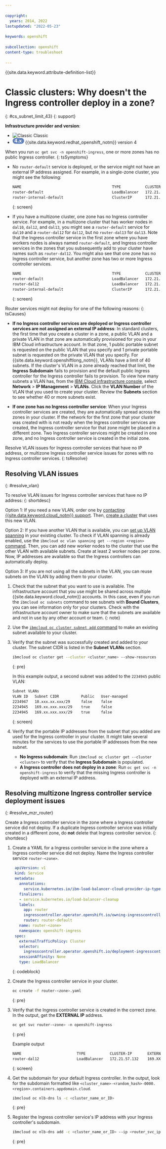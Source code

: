 ```yaml
---

copyright:
  years: 2014, 2022
lastupdated: "2022-05-23"

keywords: openshift

subcollection: openshift
content-type: troubleshoot

---
```


{{site.data.keyword.attribute-definition-list}}


# Classic clusters: Why doesn't the Ingress controller deploy in a zone?
{: #cs_subnet_limit_43}
{: support}

**Infrastructure provider and version**:
* ![Classic](../icons/classic.svg "Classic") Classic
* ![Version 4 icon.](images/icon-version-43.png) {{site.data.keyword.redhat_openshift_notm}} version 4


When you run `oc get svc -n openshift-ingress`, one or more zones has no public Ingress controller.
{: tsSymptoms}

* No `router-default` service is deployed, or the service might not have an external IP address assigned. For example, in a single-zone cluster, you might see the following:
    ```sh
    NAME                                         TYPE           CLUSTER-IP      EXTERNAL-IP    PORT(S)                      AGE
    router-default                               LoadBalancer   172.21.47.119   <none>         80:32637/TCP,443:31719/TCP   26m
    router-internal-default                      ClusterIP      172.21.51.30    <none>         80/TCP,443/TCP,1936/TCP      26m
    ```
    {: screen}

* If you have a multizone cluster, one zone has no Ingress controller service. For example, in a multizone cluster that has worker nodes in `dal10`, `dal12`, and `dal13`, you might see a `router-default` service for `dal10` and a `router-dal12` for `dal12`, but no `router-dal13` for `dal13`. Note that the Ingress controller service in the first zone where you have workers nodes is always named `router-default`, and Ingress controller services in the zones that you subsequently add to your cluster have names such as `router-dal12`. You might also see that one zone has no Ingress controller service, but another zone has two or more Ingress controller services.
    ```sh
    NAME                                         TYPE           CLUSTER-IP      EXTERNAL-IP    PORT(S)                      AGE
    router-default                               LoadBalancer   172.21.47.119   169.XX.XX.XX   80:32637/TCP,443:31719/TCP   26m
    router-dal12                                 LoadBalancer   172.21.47.119   169.XX.XX.XX   80:32637/TCP,443:31719/TCP   26m
    router-internal-default                      ClusterIP      172.21.51.30    <none>         80/TCP,443/TCP,1936/TCP      26m
    ```
    {: screen}


Router services might not deploy for one of the following reasons:
{: tsCauses}

* **If no Ingress controller services are deployed or Ingress controller services are not assigned an external IP address**: In standard clusters, the first time that you create a cluster in a zone, a public VLAN and a private VLAN in that zone are automatically provisioned for you in your IBM Cloud infrastructure account. In that zone, 1 public portable subnet is requested on the public VLAN that you specify and 1 private portable subnet is requested on the private VLAN that you specify. For {{site.data.keyword.openshiftlong_notm}}, VLANs have a limit of 40 subnets. If the cluster's VLAN in a zone already reached that limit, the **Ingress Subdomain** fails to provision and the default public Ingress controller for the Ingress controller fails to provision. To view how many subnets a VLAN has, from the [IBM Cloud infrastructure console](https://cloud.ibm.com/classic?), select **Network** > **IP Management** > **VLANs**. Click the **VLAN Number** of the VLAN that you used to create your cluster. Review the **Subnets** section to see whether 40 or more subnets exist.

* **If one zone has no Ingress controller service**: When your Ingress controller services are created, they are automatically spread across the zones in your cluster. If the network for the first zone that your cluster was created with is not ready when the Ingress controller services are created, the Ingress controller service for that zone might be placed in a different zone. Two Ingress controller services might be created in one zone, and no Ingress controller service is created in the initial zone.

Resolve VLAN issues for Ingress controller services that have no IP address, or multizone Ingress controller service issues for zones with no Ingress controller services.
{: tsResolve}


## Resolving VLAN issues
{: #resolve_vlan}

To resolve VLAN issues for Ingress controller services that have no IP address:
{: shortdesc}

Option 1: If you need a new VLAN, order one by [contacting {{site.data.keyword.cloud_notm}} support](/docs/vlans?topic=vlans-ordering-premium-vlans#ordering-premium-vlans). Then, [create a cluster](/docs/openshift?topic=openshift-kubernetes-service-cli#cs_cluster_create) that uses this new VLAN.

Option 2: If you have another VLAN that is available, you can [set up VLAN spanning](/docs/vlans?topic=vlans-vlan-spanning#vlan-spanning) in your existing cluster. To check if VLAN spanning is already enabled, use the `ibmcloud oc vlan spanning get --region <region>` [command](/docs/openshift?topic=openshift-kubernetes-service-cli#cs_vlan_spanning_get). Then, you can add new worker nodes to the cluster that use the other VLAN with available subnets. Create at least 2 worker nodes per zone. Now, IP addresses are available so that the Ingress controllers can automatically deploy.

Option 3: If you are not using all the subnets in the VLAN, you can reuse subnets on the VLAN by adding them to your cluster.
1. Check that the subnet that you want to use is available.
    The infrastructure account that you use might be shared across multiple {{site.data.keyword.cloud_notm}} accounts. In this case, even if you run the `ibmcloud oc subnets` command to see subnets with **Bound Clusters**, you can see information only for your clusters. Check with the infrastructure account owner to make sure that the subnets are available and not in use by any other account or team.
    {: note}

2. Use the [`ibmcloud oc cluster subnet add` command](/docs/openshift?topic=openshift-kubernetes-service-cli#cs_cluster_subnet_add) to make an existing subnet available to your cluster.

3. Verify that the subnet was successfully created and added to your cluster. The subnet CIDR is listed in the **Subnet VLANs** section.
    ```sh
    ibmcloud oc cluster get --cluster <cluster_name> --show-resources
    ```
    {: pre}

    In this example output, a second subnet was added to the `2234945` public VLAN:
    ```txt
    Subnet VLANs
    VLAN ID   Subnet CIDR          Public   User-managed
    2234947   10.xxx.xx.xxx/29     false    false
    2234945   169.xx.xxx.xxx/29    true     false
    2234945   169.xx.xxx.xxx/29    true     false
    ```
    {: screen}

4. Verify that the portable IP addresses from the subnet that you added are used for the Ingress controller in your cluster. It might take several minutes for the services to use the portable IP addresses from the new subnet.
    * **No Ingress subdomain**: Run `ibmcloud oc cluster get --cluster <cluster>` to verify that the **Ingress Subdomain** is populated.
    * **A Ingress controller does not deploy in a zone**: Run `oc get svc -n openshift-ingress` to verify that the missing Ingress controller is deployed with an external IP address.


## Resolving multizone Ingress controller service deployment issues
{: #resolve_mzr_router}

Create a Ingress controller service in the zone where a Ingress controller service did not deploy. If a duplicate Ingress controller service was initially created in a different zone, do **not** delete that Ingress controller service.
{: shortdesc}

1. Create a YAML for a Ingress controller service in the zone where a Ingress controller service did not deploy. Name the Ingress controller service `router-<zone>`.
    ```yaml
     apiVersion: v1
     kind: Service
     metadata:
       annotations:
         service.kubernetes.io/ibm-load-balancer-cloud-provider-ip-type: public
       finalizers:
       - service.kubernetes.io/load-balancer-cleanup
       labels:
         app: router
         ingresscontroller.operator.openshift.io/owning-ingresscontroller: default
         router: router-default
       name: router-<zone>
       namespace: openshift-ingress
     spec:
       externalTrafficPolicy: Cluster
       selector:
         ingresscontroller.operator.openshift.io/deployment-ingresscontroller: default
       sessionAffinity: None
       type: LoadBalancer
    ```
    {: codeblock}

2. Create the Ingress controller service in your cluster.
    ```sh
    oc create -f router-<zone>.yaml
    ```
    {: pre}

3. Verify that the Ingress controller service is created in the correct zone. In the output, get the **EXTERNAL IP** address.
    ```sh
    oc get svc router-<zone> -n openshift-ingress
    ```
    {: pre}

    Example output

    ```sh
    NAME                         TYPE           CLUSTER-IP       EXTERNAL-IP     PORT(S)                      AGE
    router-dal12                 LoadBalancer   172.21.57.132    169.XX.XX.XX    80/TCP,443/TCP,1940/TCP      3m
    ```
    {: screen}

4. Get the subdomain for your default Ingress controller. In the output, look for the subdomain formatted like `<cluster_name>-<random_hash>-0000.<region>.containers.appdomain.cloud`.
    ```sh
    ibmcloud oc nlb-dns ls -c <cluster_name_or_ID>
    ```
    {: pre}

5. Register the Ingress controller service's IP address with your Ingress controller's subdomain.
    ```sh
    ibmcloud oc nlb-dns add -c <cluster_name_or_ID> --ip <router_svc_ip> --nlb-host <router_subdomain>
    ```
    {: pre}






